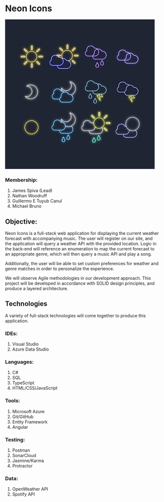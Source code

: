# Neon Icons

![NeonIcons](https://github.com/1905-may06-dotnet/Team4-Neon_Icons-Project2/blob/master/readmeicons.jpg)

### Membership:
1. James Spiva (Lead)
2. Nathan Woodruff
3. Guillermo E Tuyub Canul
4. Michael Bruno


## Objective:
Neon Icons is a full-stack web application for displaying the current weather forecast with accompanying music. The user will register on our site, and the application will query a weather API with the provided location. Logic in the back-end will reference an enumeration to map the current forecast to an appropriate genre, which will then query a music API and play a song. 

Additionally, the user will be able to set custom preferences for weather and genre matches in order to personalize the experience.

We will observe Agile methodologies in our development approach. This project will be developed in accordance with SOLID design principles, and produce a layered architecture. 

## Technologies
A variety of full-stack technologies will come together to produce this application.

### IDEs:
1. Visual Studio
2. Azure Data Studio

### Languages:
1. C#
2. SQL
3. TypeScript
4. HTML/CSS/JavaScript

### Tools:
1. Microsoft Azure
2. Git/GitHub
3. Entity Framework
4. Angular

### Testing:
1. Postman
2. SonarCloud
3. Jasmine/Karma
4. Protractor

### Data:
1. OpenWeather API
2. Spotify API
